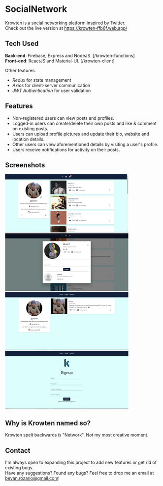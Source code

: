 # SocialNetwork
Krowten is a social networking platform inspired by Twitter.   
Check out the live version at https://krowten-ffb6f.web.app/

## Tech Used
**Back-end**: Firebase, Express and NodeJS. [/krowten-functions]  
**Front-end**: ReactJS and Material-UI. [/krowten-client]

Other features:
- _Redux_ for state management  
- _Axios_ for client-server communication  
- _JWT Authentication_ for user validation

## Features
- Non-registered users can view posts and profiles.
- Logged-in users can create/delete their own posts and like & comment on existing posts. 
- Users can upload profile pictures and update their bio, website and location details.
- Other users can view aforementioned details by visiting a user's profile. 
- Users receive notifications for activity on their posts. 

## Screenshots
<p float="left">
<img src="images/home.jpg" width=400/>
<img src="images/comment.jpg" width=400/>
<img src="images/profile.jpg" width=400/>
<img src="images/signup.JPG" width=400/>
</p>

## Why is Krowten named so?
Krowten spelt backwards is "Network". Not my most creative moment. 

## Contact
I'm always open to expanding this project to add new features or get rid of existing bugs.  
Have any suggestions? Found any bugs? Feel free to drop me an email at bevan.rozario@gmail.com!

